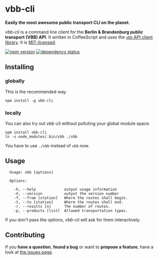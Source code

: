 # vbb-cli

**Easily the most awesome public transport CLI on the planet.**

*vbb-cli* is a command line client for the **Berlin & Brandenburg public transport (VBB) API**. It written in CoffeeScript and uses the [`vbb` API client library](https://github.com/derhuerst/vbb). It is [MIT-licensed](LICENSE).

[![npm version](https://img.shields.io/npm/v/vbb-cli.svg)](https://www.npmjs.com/package/vbb-cli)
[![dependency status](https://img.shields.io/david/derhuerst/vbb-cli.svg)](https://david-dm.org/derhuerst/vbb-cli)



## Installing


### globally

This is the recommended way.

```shell
npm install -g vbb-cli
```


### locally

You can also try out *vbb-cli* without polluting your global module space.

```shell
npm install vbb-cli
ln -s node_modules/.bin/vbb ./vbb
```

You have to use `./vbb` instead of `vbb` now.



## Usage

```
  Usage: vbb [options]

  Options:

    -h, --help             output usage information
    -V, --version          output the version number
    -f, --from [station]   Where the routes shall begin.
    -t, --to [station]     Where the routes shall end.
    -r, --results [n]      The number of routes.
    -p, --products [list]  Allowed transportation types.
```

If you don't pass the options, *vbb-cli* will ask for them interactively.



## Contributing

If you **have a question**, **found a bug** or want to **propose a feature**, have a look at [the issues page](https://github.com/derhuerst/vbb-cli/issues).
